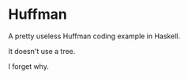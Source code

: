 Huffman
=======

A pretty useless Huffman coding example in Haskell.

It doesn't use a tree.

I forget why.
